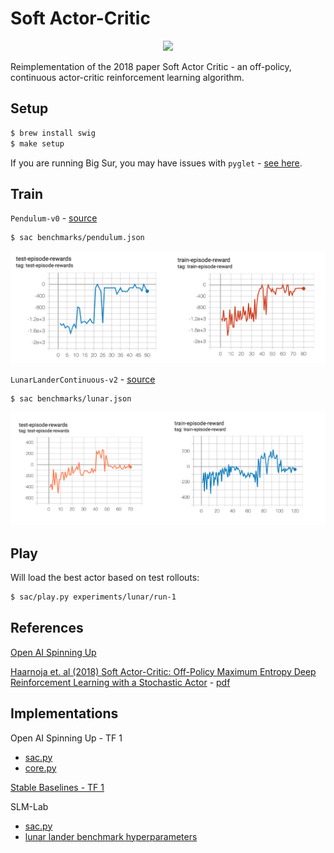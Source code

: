 # Soft Actor-Critic 

<center>
<img src="/assets/lunar.gif" width="50%"></a>
</center>

Reimplementation of the 2018 paper Soft Actor Critic - an off-policy, continuous actor-critic reinforcement learning algorithm.


## Setup

```bash
$ brew install swig
$ make setup
```

If you are running Big Sur, you may have issues with `pyglet` - [see here](https://github.com/openai/gym/issues/2101).


## Train

`Pendulum-v0` - [source](https://github.com/openai/gym/blob/master/gym/envs/classic_control/pendulum.py)

```bash
$ sac benchmarks/pendulum.json
```

![](assets/pendulum.png)


`LunarLanderContinuous-v2` - [source](https://github.com/openai/gym/blob/master/gym/envs/box2d/lunar_lander.py)

```bash
$ sac benchmarks/lunar.json
```

![](assets/lunar.png)


## Play

Will load the best actor based on test rollouts:

```bash
$ sac/play.py experiments/lunar/run-1
```


## References

[Open AI Spinning Up](https://spinningup.openai.com/en/latest/algorithms/sac.html)

[Haarnoja et. al (2018) Soft Actor-Critic: Off-Policy Maximum Entropy Deep Reinforcement Learning with a Stochastic Actor](https://arxiv.org/abs/1801.01290) - [pdf](https://arxiv.org/pdf/1801.01290.pdf)


## Implementations

Open AI Spinning Up - TF 1

- [sac.py](https://github.com/openai/spinningup/blob/master/spinup/algos/tf1/sac/sac.py)
- [core.py](https://github.com/openai/spinningup/blob/master/spinup/algos/tf1/sac/core.py)

[Stable Baselines - TF 1](https://stable-baselines.readthedocs.io/en/master/modules/sac.html)

SLM-Lab

- [sac.py](https://github.com/kengz/SLM-Lab/blob/master/slm_lab/agent/algorithm/sac.py)
- [lunar lander benchmark hyperparameters](https://github.com/kengz/SLM-Lab/blob/master/slm_lab/spec/benchmark/sac/sac_lunar.json)
